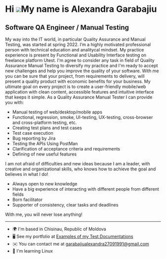 Hi ![](https://user-images.githubusercontent.com/18350557/176309783-0785949b-9127-417c-8b55-ab5a4333674e.gif)My name is Alexandra Garabajiu
===========================================================================================================================================

Software QA Engineer / Manual Testing
-------------------------------------

My way into the IT world, in particular Quality Assurance and Manual Testing, was started at spring 2022. I’m a highly motivated professional person with technical education and analitycal mindset. My practice experience is present by Functional and Usability Interface testing on freelance platform Utest. I'm agree to consider any task in field of Quality Assurance Manual Testing to diversify my practice and I'm ready to accept new challenges and help you improve the quality of your software. With me you can be sure that your project, from requirements to delivery, will present a quality product with economic benefits for your business. My ultimate goal on every project is to create a user-friendly mobile/web application with clean content, accessible features and intuitive interface that keeps it simple. 
As a Quality Assurance Manual Tester I can provide you with: 
* Manual testing of web/desktop/mobile apps 
* Functional, regression, smoke, UI-testing, UX-testing, cross-browser and cross-platform testing, etc. 
* Creating test plans and test cases 
* Test case execution 
* Bug reporting by Jira 
* Testing the APIs Using PostMan 
* Clarification of acceptance criteria and requirements 
* Defining of new useful features

I am not afraid of difficulties and new ideas because I am a leader, with creative and organizational skills, who knows how to achieve the goal and believes in what I do! 
* Always open to new knowledge 
* Have a big experience of interacting with different people from different fields 
* Born facilitator 
* Supporter of consistency, clear tasks and deadlines  

With me, you will never lose anything!

--------------------------------------
* 🌍  I'm based in Chisinau, Republic of Moldova
* 🖥️  See my portfolio at [Examples of my Test Documentations](http://github.com/agarabajiu/My-portfolio)
* ✉️  You can contact me at [garabajiualexandra27091991@gmail.com](mailto:garabajiualexandra27091991@gmail.com)
* 🧠  I'm learning Linux

